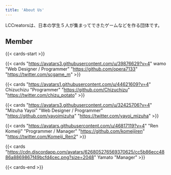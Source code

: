 ```yaml
---
title: 'About Us'
---
```


LCCreatorsは、日本の学生５人が集まってできたゲームなどを作る団体です。

## Member

{{< cards-start >}}

{{< cards "https://avatars3.githubusercontent.com/u/39876629?v=4" wamo "Web Designer / Programmer" "https://github.com/opera7133" "https://twitter.com/scgame_m" >}}

{{< cards "https://avatars1.githubusercontent.com/u/44621609?v=4" Chizuchizu "Programmer" "https://github.com/Chizuchizu" "https://twitter.com/chizu_potato" >}}

{{< cards "https://avatars3.githubusercontent.com/u/32425706?v=4" "Mizuha Yayoi" "Web Designer / Programmer" "https://github.com/yayoimizuha" "https://twitter.com/yayoi_mizuha" >}}

{{< cards "https://avatars.githubusercontent.com/u/46817119?v=4" "Ren Komeiji" "Programmer / Manager" "https://github.com/komeijiren" "https://twitter.com/Komeiji_Ren2" >}}

{{< cards "https://cdn.discordapp.com/avatars/626805276569370625/cc5b86ecc4886a8869867f49bcfd4cec.png?size=2048" Yamato "Manager" >}}

{{< cards-end >}}